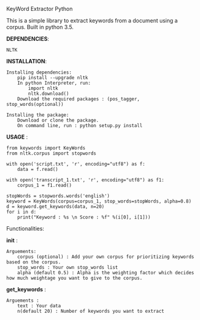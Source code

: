 KeyWord Extractor Python

This is a simple library to extract keywords from a document using a corpus. Built in python 3.5.

__DEPENDENCIES__:
    
    NLTK

__INSTALLATION__:
    
    Installing dependencies:
        pip install --upgrade nltk
        In python Interpreter, run:
            import nltk
            nltk.download()
        Download the required packages : (pos_tagger, stop_words(optional))

    Installing the package:
        Download or clone the package.
        On command line, run : python setup.py install

__USAGE__ :

    from keywords import KeyWords
    from nltk.corpus import stopwords

    with open('script.txt', 'r', encoding="utf8") as f:
        data = f.read()

    with open('transcript_1.txt', 'r', encoding="utf8") as f1:
        corpus_1 = f1.read()

    stopWords = stopwords.words('english')
    keyword = KeyWords(corpus=corpus_1, stop_words=stopWords, alpha=0.8)
    d = keyword.get_keywords(data, n=20)
    for i in d:
        print("Keyword : %s \n Score : %f" %(i[0], i[1]))

Functionalities:

__init__ :
    
    Arguements:
        corpus (optional) : Add your own corpus for prioritizing keywords based on the corpus.
        stop_words : Your own stop_words list
        alpha (default 0.5) : Alpha is the weighting factor which decides how much weightage you want to give to the corpus.
__get_keywords__ :
    
    Arguements :
        text : Your data
        n(default 20) : Number of keywords you want to extract
